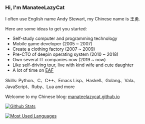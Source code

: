 ### Hi, I'm ManateeLazyCat

I often use English name Andy Stewart, my Chinese name is 王勇.

Here are some ideas to get you started:
- Self-study computer and programming technology
- Mobile game developer (2005 ~ 2007)
- Create a clothing factory (2007 ~ 2009)
- Pre-CTO of deepin operating system (2010 ~ 2018)
- Own several IT companies now (2019 ~ now)
- Like self-driving tour, live with kind wife and cute daughter
- A lot of time on [EAF](https://github.com/manateelazycat/emacs-application-framework)

Skills: Python、C、C++、Emacs Lisp、Haskell、Golang、Vala、JavaScript、Ruby、Lua and more

Welcome to my Chinese blog: [manateelazycat.github.io](https://manateelazycat.github.io/)

[![Github Stats](https://github-readme-stats.vercel.app/api?username=ManateeLazyCat&bg_color=0D1117&text_color=FFFFFF&count_private=true&show_icons=true&hide_border=true&include_all_commits=true)](https://github.com/manateelazycat)

[![Most Used Languages](https://github-readme-stats.vercel.app/api/top-langs/?username=ManateeLazyCat&layout=compact&bg_color=0D1117&text_color=FFFFFF&langs_count=10&hide_border=true)](https://github.com/manateelazycat)
